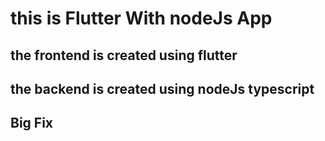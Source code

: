 # this is Flutter With nodeJs App

## the frontend is created using flutter

## the backend is created using nodeJs typescript

## Big Fix
